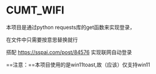 # CUMT_WIFI

本项目是通过python requests库的get函数来实现登录，

在文件中只需要按意思替换就行

搭配 https://sspai.com/post/84576 实现联网自动登录

==注意：==本项目使用的是win11toast,故（应该）仅支持win11
